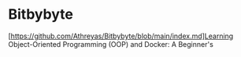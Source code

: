 # Bitbybyte

[https://github.com/Athreyas/Bitbybyte/blob/main/index.md]Learning Object-Oriented Programming (OOP) and Docker: A Beginner's 
